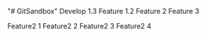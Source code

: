 "# GitSandbox" 
Develop 1.3
Feature 1.2
Feature 2
Feature 3

Feature2 1
Feature2 2
Feature2 3
Feature2 4